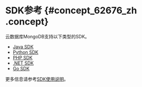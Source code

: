 # SDK参考 {#concept_62676_zh .concept}

云数据库MongoDB支持以下类型的SDK。

-   [Java SDK](https://developer.aliyun.com/tools/sdk?1#/java) 
-   [Python SDK](https://developer.aliyun.com/tools/sdk?#/python)
-   [PHP SDK](https://developer.aliyun.com/tools/sdk?#/php)
-   [.NET SDK](https://developer.aliyun.com/tools/sdk?#/dotnet)
-   [Go SDK](https://developer.aliyun.com/tools/sdk?#/go)

更多信息请参考[SDK使用说明](https://developer.aliyun.com/sdk)。

